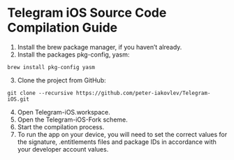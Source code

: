 # Telegram iOS Source Code Compilation Guide

1. Install the brew package manager, if you haven’t already.
2. Install the packages pkg-config, yasm:
```
brew install pkg-config yasm
```
3. Clone the project from GitHub:

```
git clone --recursive https://github.com/peter-iakovlev/Telegram-iOS.git
```
4. Open Telegram-iOS.workspace.
5. Open the Telegram-iOS-Fork scheme.
6. Start the compilation process.
7. To run the app on your device, you will need to set the correct values for the signature, .entitlements files and package IDs in accordance with your developer account values.
